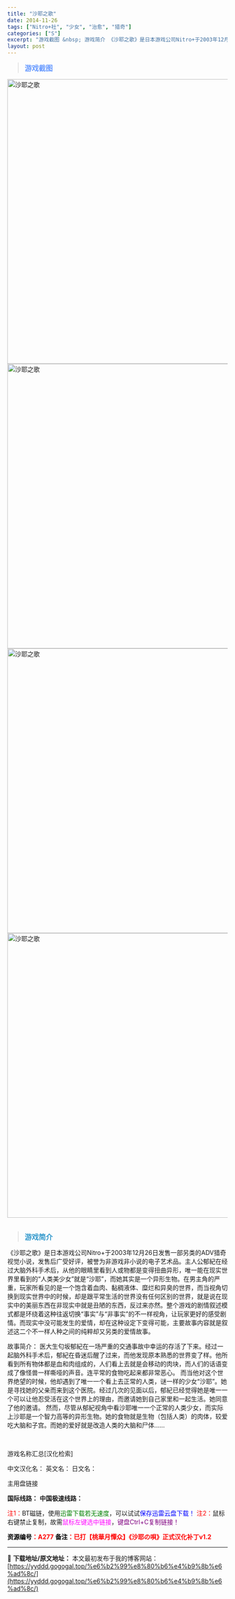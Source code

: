```yaml
---
title: "沙耶之歌"
date: 2014-11-26
tags: ["Nitro+社", "少女", "治愈", "猎奇"]
categories: ["S"]
excerpt: "游戏截图 &nbsp; 游戏简介 《沙耶之歌》是日本游戏公司Nitro+于2003年12月26日发售一部另类的ADV猎奇视觉小说，发售后广受好评，被誉为非游戏非小说的电子艺术品。主人公郁紀在经过大脑外科手术后，从他的眼睛里看到人或物都是变得扭曲异形，唯一能在现实世界里看到的“人类美少女”就是“沙耶”&hellip;"
layout: post
---
```


<div>
<blockquote><b><span style="font-size: 12pt; color: #6699ff;">游戏截图</span></b></blockquote>
<div><img title="点击放大" src="https://yyddd.gogogal.top/wp-content/uploads/2025/04/20250430_6811f9fadb585.webp" alt="沙耶之歌" width="650" /></div>
<div><img title="点击放大" src="https://yyddd.gogogal.top/wp-content/uploads/2025/04/20250430_6811f9fd353de.webp" alt="沙耶之歌" width="650" /></div>
<div><img title="点击放大" src="https://yyddd.gogogal.top/wp-content/uploads/2025/04/20250430_6811f9fe84bfc.webp" alt="沙耶之歌" width="650" /></div>
<div><img title="点击放大" src="https://yyddd.gogogal.top/wp-content/uploads/2025/04/20250430_6811f9ffc145d.webp" alt="沙耶之歌" width="650" /></div>
&nbsp;
<blockquote><b><span style="font-size: 12pt; color: #3399cc;">游戏简介</span></b></blockquote>
<div>

《沙耶之歌》是日本游戏公司Nitro+于2003年12月26日发售一部另类的ADV猎奇视觉小说，发售后广受好评，被誉为非游戏非小说的电子艺术品。主人公郁紀在经过大脑外科手术后，从他的眼睛里看到人或物都是变得扭曲异形，唯一能在现实世界里看到的“人类美少女”就是“沙耶”，而她其实是一个异形生物。在男主角的严重，玩家所看见的是一个饱含着血肉、黏稠液体、糜烂和异臭的世界，而当视角切换到现实世界中的时候，却是跟平常生活的世界没有任何区别的世界，就是说在现实中的美丽东西在非现实中就是丑陋的东西，反过来亦然。整个游戏的剧情叙述模式都是环绕着这种往返切换“事实”与“非事实”的不一样视角，让玩家更好的感受剧情。而现实中没可能发生的爱情，却在这种设定下变得可能，主要故事内容就是叙述这二个不一样人种之间的纯粹却又另类的爱情故事。

故事简介：
医大生匂坂郁紀在一场严重的交通事故中幸运的存活了下来。经过一起脑外科手术后，郁紀在昏迷后醒了过来，而他发现原本熟悉的世界变了样。他所看到所有物体都是血和肉组成的，人们看上去就是会移动的肉块，而人们的话语变成了像怪兽一样嘶哑的声音。连平常的食物吃起来都非常恶心。
而当他对这个世界绝望的时候，他却遇到了唯一一个看上去正常的人类，谜一样的少女“沙耶”。她是寻找她的父亲而来到这个医院。经过几次的见面以后，郁紀已经觉得她是唯一一个可以让他忍受活在这个世界上的理由，而邀请她到自己家里和一起生活。她同意了他的邀请。
然而，尽管从郁紀视角中看沙耶唯一一个正常的人类少女，而实际上沙耶是一个智力高等的异形生物。她的食物就是生物（包括人类）的肉体，较爱吃大脑和子宫。而她的爱好就是改造人类的大脑和尸体……

</div>
&nbsp;

游戏名称汇总[汉化检索]

中文汉化名：
英文名：
日文名：

</div>
<div class="panel panel-primary">
<div class="panel-heading">主用盘链接</div>
<div class="panel-body">

<b>国际线路：</b>
<b>中国极速线路：</b>


<span style="color: #ff0000;">注1：</span>BT磁链，使用<span style="color: #008000;">迅雷下载若无速度</span>，可以试试<span style="color: #0000ff;">保存迅雷云盘下载！</span>
<span style="color: #ff0000;">注2：</span>鼠标右键禁止复制，故需<span style="color: #ff00ff;">鼠标左键选中链接</span>，<span style="color: #800080;">键盘Ctrl+C复制链接！</span>

</div>
<div class="panel-footer"><span style="color: #ff0000;"><b><span style="color: #000000;">资源编号</span>：A277</b></span>
<span style="color: #ff0000;"><b><span style="color: #000000;">备注</span>：已打【桃華月憚众】《沙耶の唄》正式汉化补丁v1.2</b></span></div>
</div>

---
📖 **下载地址/原文地址：** 本文最初发布于我的博客网站：[https://yyddd.gogogal.top/%e6%b2%99%e8%80%b6%e4%b9%8b%e6%ad%8c/](https://yyddd.gogogal.top/%e6%b2%99%e8%80%b6%e4%b9%8b%e6%ad%8c/)
